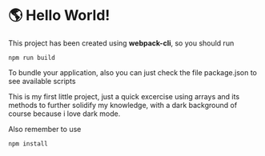 # 🌎 Hello World!

This project has been created using **webpack-cli**, so you should run

```
npm run build
```

To bundle your application, also you can just check the file package.json to see available scripts

This is my first little project, just a quick excercise using arrays and its methods to further solidify my knowledge, with a dark background of course because i love dark mode.

Also remember to use

```
npm install
```
